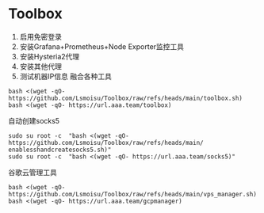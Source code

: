 # Toolbox
1. 启用免密登录
2. 安装Grafana+Prometheus+Node Exporter监控工具
3. 安装Hysteria2代理
4. 安装其他代理
5. 测试机器IP信息
融合各种工具
```shell
bash <(wget -qO- https://github.com/Lsmoisu/Toolbox/raw/refs/heads/main/toolbox.sh)
bash <(wget -qO- https://url.aaa.team/toolbox)
```

自动创建socks5
```shell
sudo su root -c  "bash <(wget -qO- https://github.com/Lsmoisu/Toolbox/raw/refs/heads/main/
enablesshandcreatesocks5.sh)"
sudo su root -c  "bash <(wget -qO- https://url.aaa.team/socks5)"
```
谷歌云管理工具
```shell
bash <(wget -qO- https://github.com/Lsmoisu/Toolbox/raw/refs/heads/main/vps_manager.sh)
bash <(wget -qO- https://url.aaa.team/gcpmanager)
```
